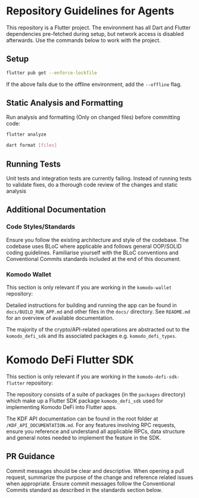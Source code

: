# Repository Guidelines for Agents

This repository is a Flutter project. The environment has all Dart and Flutter dependencies pre-fetched during setup, but network access is disabled afterwards. Use the commands below to work with the project.

## Setup

```bash
flutter pub get --enforce-lockfile
```

If the above fails due to the offline environment, add the `--offline` flag.

## Static Analysis and Formatting

Run analysis and formatting (Only on changed files) before committing code:

```bash
flutter analyze

dart format [files]

```

## Running Tests

Unit tests and integration tests are currently failing. Instead of running tests to validate fixes, do a thorough code review of the changes and static analysis

## Additional Documentation

### Code Styles/Standards

Ensure you follow the existing architecture and style of the codebase. The codebase uses BLoC where applicable and follows general OOP/SOLID coding guidelines. Familiarise yourself with the BLoC conventions and Conventional Commits standards included at the end of this document.

### Komodo Wallet

This section is only relevant if you are working in the `komodo-wallet` repository:

Detailed instructions for building and running the app can be found in `docs/BUILD_RUN_APP.md` and other files in the `docs/` directory. See `README.md` for an overview of available documentation.

The majority of the crypto/API-related operations are abstracted out to the `komodo_defi_sdk` and its associated packages e.g. `komodo_defi_types`.

# Komodo DeFi Flutter SDK

This section is only relevant if you are working in the `komodo-defi-sdk-flutter` repository:

The repository consists of a suite of packages (in the `packages` directory) which make up a Flutter SDK package `komodo_defi_sdk` used for implementing Komodo DeFi into Flutter apps.

The KDF API documentation can be found in the root folder at `/KDF_API_DOCUMENTATION.md`. For any features involving RPC requests, ensure you reference and understand all applicable RPCs, data structure and general notes needed to implement the feature in the SDK.

## PR Guidance

Commit messages should be clear and descriptive. When opening a pull request, summarize the purpose of the change and reference related issues when appropriate. Ensure commit messages follow the Conventional Commits standard as described in the standards section below.

<!-- The following sections are automatically generated during environment setup -->
